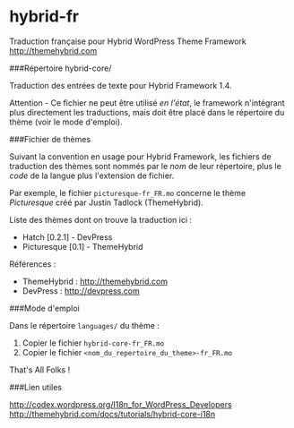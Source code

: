 hybrid-fr
=========

Traduction française pour Hybrid WordPress Theme Framework  
http://themehybrid.com

###Répertoire hybrid-core/

Traduction des entrées de texte pour Hybrid Framework 1.4.

Attention - Ce fichier ne peut être utilisé _en l'état_, le framework n'intégrant plus directement les traductions, mais doit être placé dans le répertoire du thème (voir le mode d'emploi).

###Fichier de thèmes

Suivant la convention en usage pour Hybrid Framework, les fichiers de traduction des thèmes sont nommés par le _nom_ de leur répertoire, plus le _code_ de la langue plus l'extension de fichier.

Par exemple, le fichier `picturesque-fr_FR.mo` concerne le thème _Picturesque_ créé par Justin Tadlock (ThemeHybrid).

Liste des thèmes dont on trouve la traduction ici :

- Hatch [0.2.1] - DevPress
- Picturesque [0.1] - ThemeHybrid

Références :  

- ThemeHybrid : http://themehybrid.com
- DevPress : http://devpress.com

###Mode d'emploi

Dans le répertoire `languages/` du thème :

1. Copier le fichier `hybrid-core-fr_FR.mo`
2. Copier le fichier `<nom_du_repertoire_du_theme>-fr_FR.mo`

That's All Folks !

###Lien utiles

http://codex.wordpress.org/I18n_for_WordPress_Developers    
http://themehybrid.com/docs/tutorials/hybrid-core-i18n

